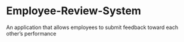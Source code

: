 # Employee-Review-System
An application that allows employees to submit feedback toward each other’s performance 
